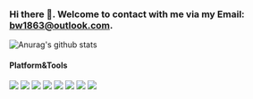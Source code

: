 ### Hi there 👋. Welcome to contact with me via my Email: bw1863@outlook.com.
![Anurag's github stats](https://github-readme-stats.vercel.app/api?username=Aegis1863&show_icons=true)

#### Platform&Tools
[![](https://img.shields.io/github/stars/Aegis1863)](https://github.com/Aegis1863)
[![](https://img.shields.io/badge/-Git-f05032?style=flat-square&logo=git&logoColor=white)](https://git-scm.com/)
[![](https://img.shields.io/badge/Windows-11-2376bc?style=flat-square&logo=windows&logoColor=ffffff)](https://www.microsoft.com/windows/get-windows-11)
[![](https://img.shields.io/badge/macOS-000000?style=flat&logo=apple&logoColor=white)](https://www.apple.com.cn/macos/macos-sequoia/)
[![](https://img.shields.io/badge/Ubuntu-E95420?style=flat&logo=ubuntu&logoColor=white)](https://www.linuxfoundation.org/)
[![](https://img.shields.io/badge/-Python-3776AB?style=flat-square&logo=python&logoColor=ffffff)](https://www.python.org/)
[![](https://img.shields.io/badge/IDE-Visual%20Studio%20Code-blue?style=flat-square&logo=VS-studio-code&logoColor=ffffff)](https://code.visualstudio.com/)
[![](https://img.shields.io/badge/WeChat-07C160?style=flat&logo=wechat&logoColor=white)](https://weixin.qq.com/)
